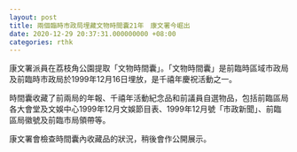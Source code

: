 ```yaml
---
layout: post
title: 兩個臨時市政局埋藏文物時間囊21年　康文署今崛出
date: 2020-12-29 20:37:31.000000000 +08:00
categories: rthk
---
```


康文署派員在荔枝角公園提取「文物時間囊」。「文物時間囊」是前臨時區域市政局及前臨時市政局於1999年12月16日埋放，是千禧年慶祝活動之一。

時間囊收藏了前兩局的年報、千禧年活動紀念品和前議員自選物品，包括前臨區局各大會堂及文娛中心1999年12月文娛節目表、1999年12月號「市政新聞」、前臨區局徽號及前臨市局領帶等。

康文署會檢查時間囊內收藏品的狀況，稍後會作公開展示。
